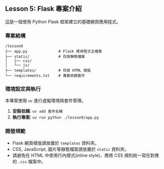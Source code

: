 ## Lesson 5: Flask 專案介紹

這是一個使用 Python Flask 框架建立的基礎網頁應用程式。

### 專案結構

```
/lesson9
├── app.py              # Flask 應用程式主檔案
├── static/             # 存放靜態檔案
│   ├── css/
│   └── js/
├── templates/          # 存放 HTML 樣板
└── requirements.txt    # 專案依賴套件
```

### 環境設定與執行

本專案使用 `uv` 進行虛擬環境與套件管理。

1.  **安裝依賴**: `uv add 套件名稱`
2.  **執行專案**: `uv run python ./lesson9/app.py`

### 開發規範

*   Flask 網頁樣版請放置於 `templates` 資料夾。
*   CSS, JavaScript, 圖片等靜態檔案請放置於 `static` 資料夾。
*   請避免在 HTML 中使用行內樣式(inline style)，應將 CSS 規則統一寫在對應的 `.css` 檔案中。
